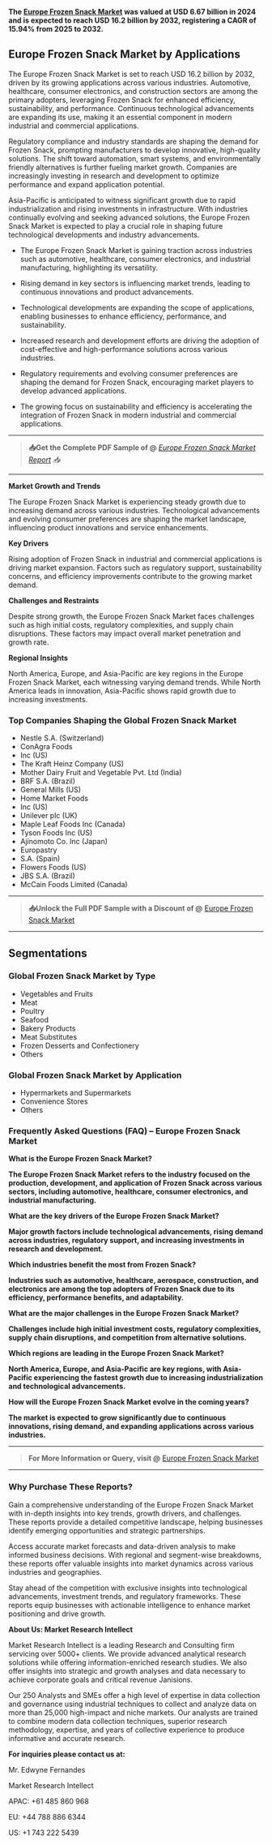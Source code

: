 <p><strong>The <a href="https://www.marketresearchintellect.com/download-sample/?rid=412417&amp;utm_source=Pulse-April-Europe&amp;utm_medium=852">Europe Frozen Snack Market</a> was valued at USD 6.67 billion in 2024 and is expected to reach USD 16.2 billion by 2032, registering a CAGR of 15.94% from 2025 to 2032.</strong></p><h2>Europe Frozen Snack Market by Applications&nbsp;</h2><p><p>The Europe Frozen Snack Market is set to reach USD 16.2 billion by 2032, driven by its growing applications across various industries. Automotive, healthcare, consumer electronics, and construction sectors are among the primary adopters, leveraging Frozen Snack for enhanced efficiency, sustainability, and performance. Continuous technological advancements are expanding its use, making it an essential component in modern industrial and commercial applications.</p><p>Regulatory compliance and industry standards are shaping the demand for Frozen Snack, prompting manufacturers to develop innovative, high-quality solutions. The shift toward automation, smart systems, and environmentally friendly alternatives is further fueling market growth. Companies are increasingly investing in research and development to optimize performance and expand application potential.</p><p>Asia-Pacific is anticipated to witness significant growth due to rapid industrialization and rising investments in infrastructure. With industries continually evolving and seeking advanced solutions, the Europe Frozen Snack Market is expected to play a crucial role in shaping future technological developments and industry advancements.</p></p><ul><li><p>The Europe Frozen Snack Market is gaining traction across industries such as automotive, healthcare, consumer electronics, and industrial manufacturing, highlighting its versatility.</p></li><li><p>Rising demand in key sectors is influencing market trends, leading to continuous innovations and product advancements.</p></li><li><p>Technological developments are expanding the scope of applications, enabling businesses to enhance efficiency, performance, and sustainability.</p></li><li><p>Increased research and development efforts are driving the adoption of cost-effective and high-performance solutions across various industries.</p></li><li><p>Regulatory requirements and evolving consumer preferences are shaping the demand for Frozen Snack, encouraging market players to develop advanced applications.</p></li><li><p>The growing focus on sustainability and efficiency is accelerating the integration of Frozen Snack in modern industrial and commercial applications.</p></li></ul><hr /><blockquote><p><strong><span class="font-[700]">📥Get the Complete PDF Sample of @ </span></strong><em><span class="font-[700]"><a href="https://www.marketresearchintellect.com/download-sample/?rid=412417&amp;utm_source=Pulse-April-Europe&amp;utm_medium=852" target="_blank" data-tracking-control-name="article-ssr-frontend-pulse_little-text-block" data-tracking-will-navigate="" data-test-link="">Europe Frozen Snack Market Report</a>&nbsp;📥</span></em></p></blockquote><hr /><p class="" data-start="77" data-end="360"><strong data-start="77" data-end="105">Market Growth and Trends</strong></p><p class="" data-start="77" data-end="360">The Europe Frozen Snack Market is experiencing steady growth due to increasing demand across various industries. Technological advancements and evolving consumer preferences are shaping the market landscape, influencing product innovations and service enhancements.</p><p class="" data-start="362" data-end="606"><strong data-start="362" data-end="377">Key Drivers</strong></p><p class="" data-start="362" data-end="606">Rising adoption of Frozen Snack in industrial and commercial applications is driving market expansion. Factors such as regulatory support, sustainability concerns, and efficiency improvements contribute to the growing market demand.</p><p class="" data-start="608" data-end="849"><strong data-start="608" data-end="637">Challenges and Restraints</strong></p><p class="" data-start="608" data-end="849">Despite strong growth, the Europe Frozen Snack Market faces challenges such as high initial costs, regulatory complexities, and supply chain disruptions. These factors may impact overall market penetration and growth rate.</p><p class="" data-start="851" data-end="1095"><strong data-start="851" data-end="872">Regional Insights</strong></p><p class="" data-start="851" data-end="1095">North America, Europe, and Asia-Pacific are key regions in the Europe Frozen Snack Market, each witnessing varying demand trends. While North America leads in innovation, Asia-Pacific shows rapid growth due to increasing investments.</p><p><h3>Top Companies Shaping the Global Frozen Snack Market </h3><ul><li>Nestle S.A. (Switzerland)</li><li>ConAgra Foods</li><li>Inc (US)</li><li>The Kraft Heinz Company (US)</li><li>Mother Dairy Fruit and Vegetable Pvt. Ltd (India)</li><li>BRF S.A. (Brazil)</li><li>General Mills (US)</li><li>Home Market Foods</li><li>Inc (US)</li><li>Unilever plc (UK)</li><li>Maple Leaf Foods Inc (Canada)</li><li>Tyson Foods Inc (US)</li><li>Ajinomoto Co. Inc (Japan)</li><li>Europastry</li><li>S.A. (Spain)</li><li>Flowers Foods (US)</li><li>JBS S.A. (Brazil)</li><li>McCain Foods Limited (Canada)</li></ul></p><hr /><blockquote><p><strong>📥Unlock the Full PDF Sample with a Discount of @</strong> <a href="https://www.marketresearchintellect.com/ask-for-discount/?rid=412417&amp;utm_source=Pulse-April-Europe&amp;utm_medium=852">Europe Frozen Snack Market</a></p></blockquote><hr /><p><h2>Segmentations</h2><h3>Global Frozen Snack Market by Type</h3><ul><li>Vegetables and Fruits</li><li>Meat</li><li>Poultry</li><li>Seafood</li><li>Bakery Products</li><li>Meat Substitutes</li><li>Frozen Desserts and Confectionery</li><li>Others</li></ul><h3>Global Frozen Snack Market by Application</h3><ul><li>Hypermarkets and Supermarkets</li><li>Convenience Stores</li><li>Others</li></ul></p><h3><strong>Frequently Asked Questions (FAQ) &ndash; Europe Frozen Snack Market</strong></h3><p><strong>What is the Europe Frozen Snack Market?</strong></p><p><strong>The Europe Frozen Snack Market refers to the industry focused on the production, development, and application of Frozen Snack across various sectors, including automotive, healthcare, consumer electronics, and industrial manufacturing.</strong></p><p><strong>What are the key drivers of the Europe Frozen Snack Market?</strong></p><p><strong>Major growth factors include technological advancements, rising demand across industries, regulatory support, and increasing investments in research and development.</strong></p><p><strong>Which industries benefit the most from Frozen Snack?</strong></p><p><strong>Industries such as automotive, healthcare, aerospace, construction, and electronics are among the top adopters of Frozen Snack due to its efficiency, performance benefits, and adaptability.</strong></p><p><strong>What are the major challenges in the Europe Frozen Snack Market?</strong></p><p><strong>Challenges include high initial investment costs, regulatory complexities, supply chain disruptions, and competition from alternative solutions.</strong></p><p><strong>Which regions are leading in the Europe Frozen Snack Market?</strong></p><p><strong>North America, Europe, and Asia-Pacific are key regions, with Asia-Pacific experiencing the fastest growth due to increasing industrialization and technological advancements.</strong></p><p><strong>How will the Europe Frozen Snack Market evolve in the coming years?</strong></p><p><strong>The market is expected to grow significantly due to continuous innovations, rising demand, and expanding applications across various industries.</strong></p><hr /><blockquote><p><span class="font-[700]"><strong>For More Information or Query, visit&nbsp;@</strong>&nbsp;</span><span class="font-[700]"><a href="https://www.marketresearchintellect.com/product/global-frozen-snack-market-size-and-forecast/?utm_source=Linkedin&utm_medium=852" target="_blank" data-tracking-control-name="article-ssr-frontend-pulse_little-text-block" data-tracking-will-navigate="" data-test-link="">Europe Frozen Snack Market</a></span></p></blockquote><hr /><h3><strong data-start="0" data-end="31">Why Purchase These Reports?</strong></h3><p class="" data-start="35" data-end="297">Gain a comprehensive understanding of the Europe Frozen Snack Market with in-depth insights into key trends, growth drivers, and challenges. These reports provide a detailed competitive landscape, helping businesses identify emerging opportunities and strategic partnerships.</p><p class="" data-start="299" data-end="540">Access accurate market forecasts and data-driven analysis to make informed business decisions. With regional and segment-wise breakdowns, these reports offer valuable insights into market dynamics across various industries and geographies.</p><p class="" data-start="542" data-end="784">Stay ahead of the competition with exclusive insights into technological advancements, investment trends, and regulatory frameworks. These reports equip businesses with actionable intelligence to enhance market positioning and drive growth.</p><p><strong><span class="font-[700]">About Us: Market Research Intellect</span></strong></p><p><span class="">Market Research Intellect is a leading Research and Consulting firm servicing over 5000+ clients. We provide advanced analytical research solutions while offering information-enriched research studies.&nbsp;</span>We also offer insights into strategic and growth analyses and data necessary to achieve corporate goals and critical revenue Janisions.</p><p><span class="">Our 250 Analysts and SMEs offer a high level of expertise in data collection and governance using industrial techniques to collect and analyze data on more than 25,000 high-impact and niche markets. Our analysts are trained to combine modern data collection techniques, superior research methodology, expertise, and years of collective experience to produce informative and accurate research.</span></p><p><strong>For inquiries please contact us at:</strong></p><p>Mr. Edwyne Fernandes</p><p>Market Research Intellect</p><p>APAC: +61 485 860 968</p><p>EU: +44 788 886 6344</p><p>US: +1 743 222 5439</p>